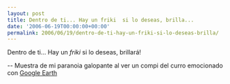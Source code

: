 ```yaml
---
layout: post
title: Dentro de ti... Hay un friki  si lo deseas, brilla...
date: '2006-06-19T00:00:00+00:00'
permalink: 2006/06/19/dentro-de-ti-hay-un-friki-si-lo-deseas-brilla/
---
```

<p class="frase">Dentro de ti... Hay un <span style="font-style:italic;">friki </span> si lo deseas, brillará!</p></p align="right"> -- Muestra de mi paranoia galopante al ver un compi del curro emocionado con <a href="http://earth.google.com/">Google Earth</a></p>
